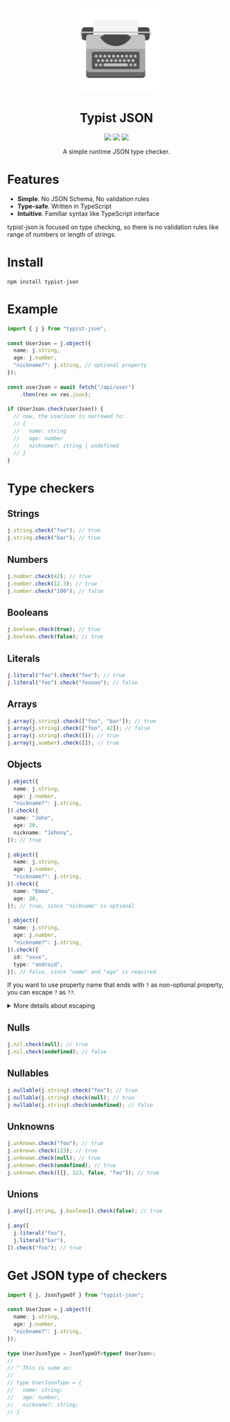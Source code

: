 <p align="center">
  <img src="assets/logo.svg" width="200">
</p>

<h1 align="center">Typist JSON</h1>

<p align="center">
  <img src="https://badgen.net/bundlephobia/minzip/typist-json">
  <img src="https://badgen.net/npm/types/typist-json">
  <img src="https://badgen.net/npm/license/typist-json">
</p>

<p align="center">
  A simple runtime JSON type checker.
</p>

# Features

- **Simple**. No JSON Schema, No validation rules
- **Type-safe**. Written in TypeScript
- **Intuitive**. Familiar syntax like TypeScript interface

typist-json is focused on type checking, so there is no validation rules like range of numbers or length of strings.

# Install

```shell
npm install typist-json
```

# Example

```typescript
import { j } from "typist-json";

const UserJson = j.object({
  name: j.string,
  age: j.number,
  "nickname?": j.string, // optional property
});

const userJson = await fetch("/api/user")
    .then(res => res.json);

if (UserJson.check(userJson)) {
  // now, the userJson is narrowed to:
  // {
  //   name: string
  //   age: number
  //   nickname?: string | undefined
  // }
}
```

# Type checkers

## Strings

```ts
j.string.check("foo"); // true
j.string.check("bar"); // true
```

## Numbers

```ts
j.number.check(42); // true
j.number.check(12.3); // true
j.number.check("100"); // false
```

## Booleans

```ts
j.boolean.check(true); // true
j.boolean.check(false); // true
```

## Literals

```ts
j.literal("foo").check("foo"); // true
j.literal("foo").check("fooooo"); // false
```

## Arrays

```ts
j.array(j.string).check(["foo", "bar"]); // true
j.array(j.string).check(["foo", 42]); // false
j.array(j.string).check([]); // true
j.array(j.number).check([]); // true
```

## Objects

```ts
j.object({
  name: j.string,
  age: j.number,
  "nickname?": j.string,
}).check({
  name: "John",
  age: 20,
  nickname: "Johnny",
}); // true

j.object({
  name: j.string,
  age: j.number,
  "nickname?": j.string,
}).check({
  name: "Emma",
  age: 20,
}); // true, since "nickname" is optional

j.object({
  name: j.string,
  age: j.number,
  "nickname?": j.string,
}).check({
  id: "xxxx",
  type: "android",
}); // false, since "name" and "age" is required
```

If you want to use property name that ends with `?` as non-optional property, you can escape `?` as `??`.

<details>
<summary>More details about escaping</summary>

As mentioned above, you need to escape all trailing `?` as `??`.

So if you want optional property with a name `"foo???"`,
you should use `"foo???????"` as key like:

```ts
const checker = j.object({
  "foo???????": j.boolean,
})

// true, narrowed to { "foo???"?: boolean | undefined }
checker.check({
  "foo???": true,
})
```
</details>

## Nulls

```ts
j.nil.check(null); // true
j.nil.check(undefined); // false
```

## Nullables

```ts
j.nullable(j.string).check("foo"); // true
j.nullable(j.string).check(null); // true
j.nullable(j.string).check(undefined); // false
```

## Unknowns

```ts
j.unknown.check("foo"); // true
j.unknown.check(123); // true
j.unknown.check(null); // true
j.unknown.check(undefined); // true
j.unknown.check([{}, 123, false, "foo"]); // true
```

## Unions

```ts
j.any([j.string, j.boolean]).check(false); // true

j.any([
  j.literal("foo"),
  j.literal("bar"),
]).check("foo"); // true
```

# Get JSON type of checkers

```ts
import { j, JsonTypeOf } from "typist-json";

const UserJson = j.object({
  name: j.string,
  age: j.number,
  "nickname?": j.string,
});

type UserJsonType = JsonTypeOf<typeof UserJson>;
// 
// ^ This is same as:
// 
// type UserJsonType = {
//   name: string;
//   age: number;
//   nickname?: string;
// }
```
